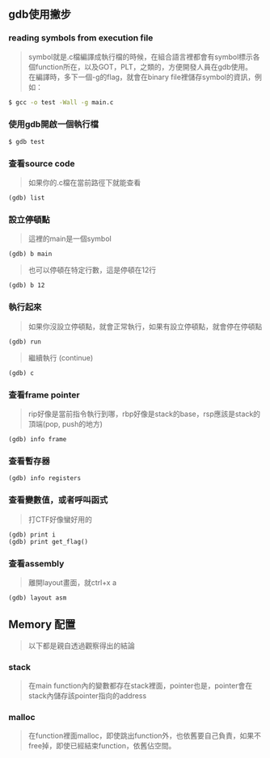 ## gdb使用撇步
### reading symbols from execution file
> symbol就是.c檔編譯成執行檔的時候，在組合語言裡都會有symbol標示各個function所在，以及GOT，PLT，之類的，方便開發人員在gdb使用。<br>
> 在編譯時，多下一個-g的flag，就會在binary file裡儲存symbol的資訊，例如：<br>
```bash
$ gcc -o test -Wall -g main.c
```
### 使用gdb開啟一個執行檔
```console
$ gdb test
```
### 查看source code
> 如果你的.c檔在當前路徑下就能查看<br>
```console
(gdb) list
```
### 設立停頓點
> 這裡的main是一個symbol<br>
```console
(gdb) b main
```
> 也可以停頓在特定行數，這是停頓在12行<br>
```console
(gdb) b 12
```
### 執行起來
> 如果你沒設立停頓點，就會正常執行，如果有設立停頓點，就會停在停頓點<br>
```console
(gdb) run
```
> 繼續執行 (continue)
```console
(gdb) c
```
### 查看frame pointer
> rip好像是當前指令執行到哪，rbp好像是stack的base，rsp應該是stack的頂端(pop, push的地方)
```console
(gdb) info frame
```
### 查看暫存器
```console
(gdb) info registers
```
### 查看變數值，或者呼叫函式
> 打CTF好像蠻好用的
```console
(gdb) print i
(gdb) print get_flag()
```
### 查看assembly
> 離開layout畫面，就ctrl+x a
```console
(gdb) layout asm
```

## Memory 配置
> 以下都是親自透過觀察得出的結論
### stack
> 在main function內的變數都存在stack裡面，pointer也是，pointer會在stack內儲存該pointer指向的address<br>
### malloc
> 在function裡面malloc，即使跳出function外，也依舊要自己負責，如果不free掉，即使已經結束function，依舊佔空間。
